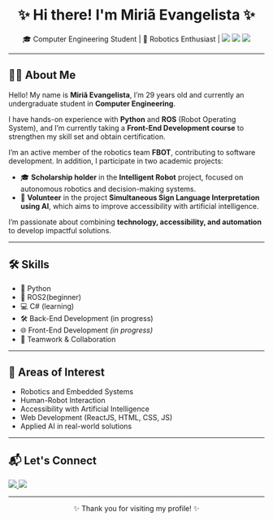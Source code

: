 
<h1 align="center">✨ Hi there! I'm Miriã Evangelista ✨</h1>

<p align="center">
  🎓 Computer Engineering Student | 🤖 Robotics Enthusiast |
  <img src="https://img.shields.io/badge/Python-3670A0?style=for-the-badge&logo=python&logoColor=white"/>
  <img src="https://img.shields.io/badge/ROS-22314E?style=for-the-badge&logo=ros&logoColor=white"/>
  <img src="https://img.shields.io/badge/Front--End-FF6F61?style=for-the-badge&logo=html5&logoColor=white"/>
</p>

---

## 🙋‍♀️ About Me

Hello! My name is **Miriã Evangelista**, I’m 29 years old and currently an undergraduate student in **Computer Engineering**.

I have hands-on experience with **Python** and **ROS** (Robot Operating System), and I’m currently taking a **Front-End Development course** to strengthen my skill set and obtain certification.

I’m an active member of the robotics team **FBOT**, contributing to software development. In addition, I participate in two academic projects:

- 🎓 **Scholarship holder** in the **Intelligent Robot** project, focused on autonomous robotics and decision-making systems.
- 🤝 **Volunteer** in the project **Simultaneous Sign Language Interpretation using AI**, which aims to improve accessibility with artificial intelligence.

I’m passionate about combining **technology, accessibility, and automation** to develop impactful solutions.

---

## 🛠️ Skills

- 🐍 Python
- 🤖 ROS2(beginner)
- 💻 C# (learning)
- 🛠️ Back-End Development (in progress)
- 🌐 Front-End Development *(in progress)*
- 👥 Teamwork & Collaboration

---

## 🎯 Areas of Interest

- Robotics and Embedded Systems  
- Human-Robot Interaction  
- Accessibility with Artificial Intelligence  
- Web Development (ReactJS, HTML, CSS, JS)  
- Applied AI in real-world solutions

---

## 📬 Let's Connect

<p>
  <a href="https://www.linkedin.com/in/miri%C3%A3-evangelista/" target="_blank">
    <img src="https://img.shields.io/badge/LinkedIn-blue?style=for-the-badge&logo=linkedin&logoColor=white"/>
  </a>
  <a href="mailto:evangelista@furg.br">
    <img src="https://img.shields.io/badge/Gmail-D14836?style=for-the-badge&logo=gmail&logoColor=white"/>
  </a>
</p>

---

<p align="center">✨ Thank you for visiting my profile! ✨</p>
